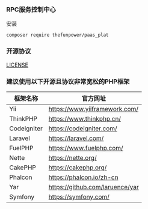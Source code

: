 ### RPC服务控制中心

 

安装 

~~~
composer require thefunpower/paas_plat
~~~
 

### 开源协议
 
[LICENSE](LICENSE.md)


### 建议使用以下开源且协议非常宽松的PHP框架

|  框架名称   | 官方网址  |
|  ----  | ----  |
| Yii  | https://www.yiiframework.com/ |
| ThinkPHP | https://www.thinkphp.cn/ |
| CodeignIter  | https://codeigniter.com/ |
| Laravel  | https://laravel.com/ |
| FuelPHP  | https://www.fuelphp.com/ |
| Nette  | https://nette.org/ |
| CakePHP  | https://cakephp.org/ |
| Phalcon  | https://phalcon.io/zh-cn |
| Yar  |  https://github.com/laruence/yar |
| Symfony  |  https://symfony.com/ |
  